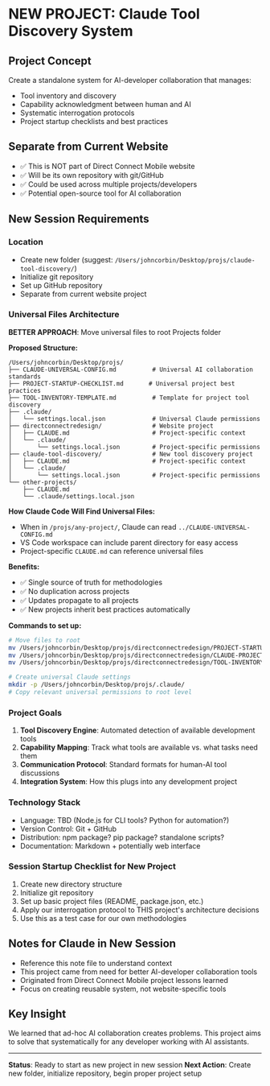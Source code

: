 # NEW PROJECT: Claude Tool Discovery System

## Project Concept
Create a standalone system for AI-developer collaboration that manages:
- Tool inventory and discovery
- Capability acknowledgment between human and AI
- Systematic interrogation protocols
- Project startup checklists and best practices

## Separate from Current Website
- ✅ This is NOT part of Direct Connect Mobile website
- ✅ Will be its own repository with git/GitHub
- ✅ Could be used across multiple projects/developers
- ✅ Potential open-source tool for AI collaboration

## New Session Requirements

### Location
- Create new folder (suggest: `/Users/johncorbin/Desktop/projs/claude-tool-discovery/`)
- Initialize git repository
- Set up GitHub repository
- Separate from current website project

### Universal Files Architecture
**BETTER APPROACH**: Move universal files to root Projects folder

**Proposed Structure:**
```
/Users/johncorbin/Desktop/projs/
├── CLAUDE-UNIVERSAL-CONFIG.md          # Universal AI collaboration standards
├── PROJECT-STARTUP-CHECKLIST.md       # Universal project best practices  
├── TOOL-INVENTORY-TEMPLATE.md          # Template for project tool discovery
├── .claude/
│   └── settings.local.json             # Universal Claude permissions
├── directconnectredesign/              # Website project
│   ├── CLAUDE.md                       # Project-specific context
│   └── .claude/
│       └── settings.local.json         # Project-specific permissions
├── claude-tool-discovery/              # New tool discovery project
│   ├── CLAUDE.md                       # Project-specific context
│   └── .claude/
│       └── settings.local.json         # Project-specific permissions
└── other-projects/
    ├── CLAUDE.md
    └── .claude/settings.local.json
```

**How Claude Code Will Find Universal Files:**
- When in `/projs/any-project/`, Claude can read `../CLAUDE-UNIVERSAL-CONFIG.md`
- VS Code workspace can include parent directory for easy access
- Project-specific `CLAUDE.md` can reference universal files

**Benefits:**
- ✅ Single source of truth for methodologies
- ✅ No duplication across projects  
- ✅ Updates propagate to all projects
- ✅ New projects inherit best practices automatically

**Commands to set up:**
```bash
# Move files to root
mv /Users/johncorbin/Desktop/projs/directconnectredesign/PROJECT-STARTUP-CHECKLIST.md /Users/johncorbin/Desktop/projs/
mv /Users/johncorbin/Desktop/projs/directconnectredesign/CLAUDE-PROJECT-CONFIG.md /Users/johncorbin/Desktop/projs/CLAUDE-UNIVERSAL-CONFIG.md
mv /Users/johncorbin/Desktop/projs/directconnectredesign/TOOL-INVENTORY.md /Users/johncorbin/Desktop/projs/TOOL-INVENTORY-TEMPLATE.md

# Create universal Claude settings
mkdir -p /Users/johncorbin/Desktop/projs/.claude/
# Copy relevant universal permissions to root level
```

### Project Goals
1. **Tool Discovery Engine**: Automated detection of available development tools
2. **Capability Mapping**: Track what tools are available vs. what tasks need them
3. **Communication Protocol**: Standard formats for human-AI tool discussions
4. **Integration System**: How this plugs into any development project

### Technology Stack
- Language: TBD (Node.js for CLI tools? Python for automation?)
- Version Control: Git + GitHub
- Distribution: npm package? pip package? standalone scripts?
- Documentation: Markdown + potentially web interface

### Session Startup Checklist for New Project
1. Create new directory structure
2. Initialize git repository
3. Set up basic project files (README, package.json, etc.)
4. Apply our interrogation protocol to THIS project's architecture decisions
5. Use this as a test case for our own methodologies

## Notes for Claude in New Session
- Reference this note file to understand context
- This project came from need for better AI-developer collaboration tools
- Originated from Direct Connect Mobile project lessons learned
- Focus on creating reusable system, not website-specific tools

## Key Insight
We learned that ad-hoc AI collaboration creates problems. This project aims to solve that systematically for any developer working with AI assistants.

---
**Status**: Ready to start as new project in new session
**Next Action**: Create new folder, initialize repository, begin proper project setup